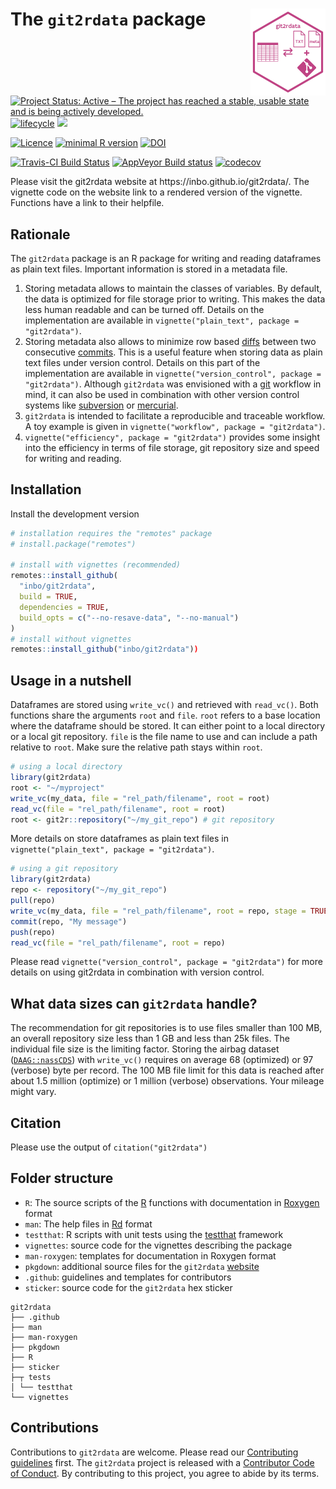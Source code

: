 # The `git2rdata` package <img src="man/figures/logo.png" align="right" alt="" width="120" />

[![Project Status: Active – The project has reached a stable, usable state and is being actively developed.](https://www.repostatus.org/badges/latest/active.svg)](https://www.repostatus.org/#active)
[![lifecycle](https://img.shields.io/badge/lifecycle-maturing-blue.svg)](https://www.tidyverse.org/lifecycle/#maturing)
[![](https://badges.ropensci.org/263_status.svg)](https://github.com/ropensci/software-review/issues/263)

[![Licence](https://img.shields.io/badge/licence-GPL--3-blue.svg)](https://www.gnu.org/licenses/gpl-3.0.en.html)
[![minimal R version](https://img.shields.io/badge/R%3E%3D-3.4.0-6666ff.svg)](https://cran.r-project.org/)
[![DOI](https://zenodo.org/badge/147685405.svg)](https://zenodo.org/badge/latestdoi/147685405)

[![Travis-CI Build Status](https://travis-ci.org/inbo/git2rdata.svg?branch=master)](https://travis-ci.org/inbo/git2rdata)
[![AppVeyor Build status](https://ci.appveyor.com/api/projects/status/a3idhi9f6ls9xu8r/branch/master?svg=true)](https://ci.appveyor.com/project/ThierryO/git2rdata/branch/master)
[![codecov](https://codecov.io/gh/inbo/git2rdata/branch/master/graph/badge.svg)](https://codecov.io/gh/inbo/git2rdata)

<p id="github">Please visit the git2rdata website at https://inbo.github.io/git2rdata/. The vignette code on the website link to a rendered version of the vignette. Functions have a link to their helpfile.</p>

<script>
if (window.location.hostname != "github.com") {
  document.getElementById("github").innerHTML = ""
}
</script>

## Rationale

The `git2rdata` package is an R package for writing and reading dataframes as plain text files. Important information is stored in a metadata file.

1. Storing metadata allows to maintain the classes of variables. By default, the data is optimized for file storage prior to writing. This makes the data less human readable and can be turned off. Details on the implementation are available in `vignette("plain_text", package = "git2rdata")`.
1. Storing metadata also allows to minimize row based [diffs](https://en.wikipedia.org/wiki/Diff) between two consecutive [commits](https://en.wikipedia.org/wiki/Commit_(version_control)). This is a useful feature when storing data as plain text files under version control. Details on this part of the implementation are available in `vignette("version_control", package = "git2rdata")`. Although `git2rdata` was envisioned with a [git](https://git-scm.com/) workflow in mind, it can also be used in combination with other version control systems like [subversion](https://subversion.apache.org/) or [mercurial](https://www.mercurial-scm.org/).
1. `git2rdata` is intended to facilitate a reproducible and traceable workflow. A toy example is given in `vignette("workflow", package = "git2rdata")`.
1. `vignette("efficiency", package = "git2rdata")` provides some insight into the efficiency in terms of file storage, git repository size and speed for writing and reading.

## Installation

Install the development version

```r
# installation requires the "remotes" package
# install.package("remotes")

# install with vignettes (recommended)
remotes::install_github(
  "inbo/git2rdata", 
  build = TRUE, 
  dependencies = TRUE, 
  build_opts = c("--no-resave-data", "--no-manual")
)
# install without vignettes
remotes::install_github("inbo/git2rdata"))
```

## Usage in a nutshell

Dataframes are stored using `write_vc()` and retrieved with `read_vc()`. Both functions share the arguments `root` and `file`. `root` refers to a base location where the dataframe should be stored. It can either point to a local directory or a local git repository. `file` is the file name to use and can include a path relative to `root`. Make sure the relative path stays within `root`.

```r
# using a local directory
library(git2rdata)
root <- "~/myproject" 
write_vc(my_data, file = "rel_path/filename", root = root)
read_vc(file = "rel_path/filename", root = root)
root <- git2r::repository("~/my_git_repo") # git repository
```

More details on store dataframes as plain text files in `vignette("plain_text", package = "git2rdata")`.

```r
# using a git repository
library(git2rdata)
repo <- repository("~/my_git_repo")
pull(repo)
write_vc(my_data, file = "rel_path/filename", root = repo, stage = TRUE)
commit(repo, "My message")
push(repo)
read_vc(file = "rel_path/filename", root = repo)
```

Please read `vignette("version_control", package = "git2rdata")` for more details on using git2rdata in combination with version control.

## What data sizes can `git2rdata` handle?

The recommendation for git repositories is to use files smaller than 100 MB, an overall repository size less than 1 GB and less than 25k files. The individual file size is the limiting factor. Storing the airbag dataset ([`DAAG::nassCDS`](https://cran.r-project.org/package=DAAG)) with `write_vc()` requires on average 68 (optimized) or 97 (verbose) byte per record. The 100 MB file limit for this data is reached after about 1.5 million (optimize) or 1 million (verbose) observations. Your mileage might vary.

## Citation

Please use the output of `citation("git2rdata")`

## Folder structure

- `R`: The source scripts of the [R](https://cran.r-project.org/) functions with documentation in [Roxygen](https://github.com/klutometis/roxygen) format
- `man`: The help files in [Rd](https://cran.r-project.org/doc/manuals/r-release/R-exts.html#Rd-format) format
- `testthat`: R scripts with unit tests using the [testthat](http://testthat.r-lib.org/) framework
- `vignettes`: source code for the vignettes describing the package
- `man-roxygen`: templates for documentation in Roxygen format
- `pkgdown`: additional source files for the `git2rdata` [website](https://inbo.github.io/git2rdata/)
- `.github`: guidelines and templates for contributors
- `sticker`: source code for the `git2rdata` hex sticker

```
git2rdata
├── .github 
├── man 
├── man-roxygen 
├── pkgdown
├── R
├── sticker
├─┬ tests
│ └── testthat
└── vignettes
```

## Contributions

Contributions to `git2rdata` are welcome. Please read our [Contributing guidelines](.github/CONTRIBUTING.md) first. The `git2rdata` project is released with a [Contributor Code of Conduct](.github/CODE_OF_CONDUCT.md). By contributing to this project, you agree to abide by its terms.
